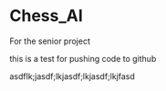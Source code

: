 # Chess_AI
For the senior project

this is a test for pushing code to github

asdflk;jasdf;lkjasdf;lkjasdf;lkjfasd